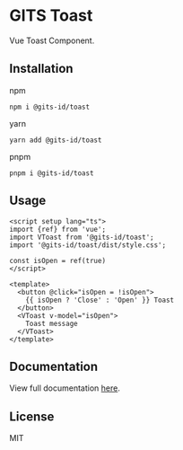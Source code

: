 # GITS Toast

Vue Toast Component.

## Installation

npm

```
npm i @gits-id/toast
```

yarn

```
yarn add @gits-id/toast
```

pnpm

```
pnpm i @gits-id/toast
```

## Usage

```vue
<script setup lang="ts">
import {ref} from 'vue';
import VToast from '@gits-id/toast';
import '@gits-id/toast/dist/style.css';

const isOpen = ref(true)
</script>

<template>
  <button @click="isOpen = !isOpen">
    {{ isOpen ? 'Close' : 'Open' }} Toast
  </button>
  <VToast v-model="isOpen">
    Toast message
  </VToast>
</template>
```

## Documentation

View full documentation [here](https://gits-ui.web.app/?path=/story/components-toast--default).

## License

MIT
